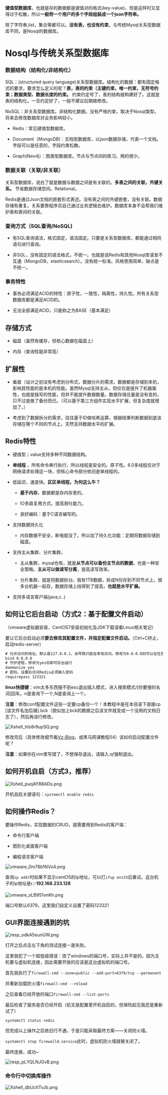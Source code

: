 **键值型数据库**，也就是存的数据都是键值对的格式(key-value)，但是这样村又显得过于松散，所以**一般将一个用户的多个字段组装成一个json字符串。**

除了字符串,list，集合等都可以。**没有表，也没有约束**，与传统Mysql关系型数据库不同，是Nosql的数据库。

# Nosql与传统关系型数据库

### 数据结构（结构化/非结构化）

SQL：(structured query language)关系型数据库。结构化的数据：都有固定格式的要求，要求怎么定义的呢？**表，表的约束（主键约束，唯一约束，无符号约束；数据类型、数据长度的约束。** 约束约定号了，表的结构就构建好了。这就是表的结构化。一旦约定好了，一般不建议后期做修改。

NoSQL：非关系型数据库。非结构化数据。没有严格约束，取决于Nosql类型。将来去修改数据库对业务影响较小。

- Redis：常见键值型数据库。

- Document（MongoDB)：文档型数据库，以json数据存储，代表一个文档。字段可以是任意的，字段约束松散。

- Graph(Neo4j）：图类型数据库。节点与节点间的练习。用的很少。

### 数据关联（关联/非关联）

关系型数据库，说白了就是数据与数据之间是有关联的。**多表之间的关联，外键关系。** 节省数据存储空间。Relational。

Redis是通过Json文档的嵌套形式表述。没有表之间的外键嵌套，没有关联。数据存储有重复。关系要靠程序员自己通过业务逻辑去维护。数据库本身不会帮我们维护表和表间的关联。

### 查询方式（SQL查询/NoSQL)

- 有SQL查询语法，格式固定，语法固定。只要是关系型数据库，都能通过相同语句进行查询。

- 非SQL，没有固定的语法格式，不统一。也就是说Redis和其他Nosql库语发不互通（MongoDB，elasticsearch）。没有统一标准。风格使用简单，缺点是不统一。

### 事务特性

- 事务必须满足ACID的特性：原子性，一致性，隔离性，持久性。所有关系型数据库都是满足ACID的。

- 无法全部满足ACID，只能称之为BASE（基本满足）

## 存储方式

- 磁盘（虽然有缓存，但核心数据在磁盘上）

- 内存（查询性能非常高）

## 扩展性

- 垂直（设计之初没有考虑到分布式，数据分片的需求。数据都是存储到本机，影响其性能的是本机的性能。虽然Mysql支持主从，但仅仅是提升了机器属性，也就是独写的性能，但并不能提升数据数量。数据存储总量是没有变的，只不过是做了备份而已。（可以基于第三方组件实现水平扩展，但复杂度就增加了。）

- 考虑到了数据拆分的需求，往往基于ID做哈希运算，根据结果判断数据到底该存储在哪个不同的节点上。天然支持数据水平的扩展。

## Redis特性

- 键值型；value支持多种不同数据结构。

- **单线程** ，所有命令串行执行，所以线程是安全的。原子性。6.0多线程仅对于网络请求处理这一块，但核心命令部分依旧是单线程的。

- 低延迟，速度快。**区区单线程，为何这么牛？** 
  
  - **基于内存**，数据都是存内存里的。
  
  - IO多路复用方式，提高吞吐能力。
  
  - 良好编码：基于C语言编写的。

- 支持数据持久化
  
  - 内存数据不安全，断电就没了。所以加了持久化功能：定期将数据存储到磁盘。

- 支持主从集群、分片集群。
  
  - 主从集群，mysql也有，就是**从节点可以备份主节点的数据**，也是一种安全策略。**主从可以做读写分离**，提高读写效率。
  
  - 分片集群，就是将数据拆分。我有1TB数据，拆成N份存到不同节点上。很多台机器一起存，数据存储上线得到了提高，**也就是水平扩展。**

- 支持多语言客户端(java,c..)

## 如何让它后台启动（方式2：基于配置文件启动）

（vmware虚拟器安装，CentOS7安装初始化及JDK下载请看Linux相关笔记）

要让它后台启动必须**要去修改其配置文件，并指定配置文件启动。**（Ctrl+C终止，启动redis-server）

```html
# 允许访问的地址，默认是127.0.0.1，会导致只能在本地访问。修改为0.0.0.0则可以在任意IP访问，生产环境不要设置为0.0.0.0
bind 0.0.0.0
# 守护进程，修改为yes后即可后台运行
daemonize yes 
# 密码，设置后访问Redis必须输入密码
requirepass 123321
```

**linux快捷键**：vim太多东西搜不到esc退出插入模式，进入搜索模式/[你要搜的名词]回车。n是查询下一个,N是查询上一个。

**注意**：修改conf配置文件这些一定要cp备份一个！本教程中是在本目录下直接cp [该文件名加后缀].bck（貌似加上bck的数据之后该文件就变成一个没用的文档日志了），然后再进行修改。

![Xshell_hIs8r8upSQ.png](https://raw.githubusercontent.com/Fanyup/cloudimg/master/img/Xshell_hIs8r8upSQ.png)

修改完后（具体修改细节看[Vz-Blog](https://www.oz6.cn/articles/58)，或黑马网课教程04）该如何启动配置文件呢？

**注意**：如果你在vim里写错了，不想保存退出，请输入:q!强制退出。

## 如何开机自启（方式3，推荐）

![Xshell_puqAY88ADs.png](https://raw.githubusercontent.com/Fanyup/cloudimg/master/img/Xshell_puqAY88ADs.png)

开机自启关键语句：`systemctl enable redis`

## 如何操作Redis？

要操作Redis，实现数据的CRUD，就需要用到Redis的客户端：

- 命令行客户端

- 图形化桌面客户端

- 编程语言客户端

![vmware_0m78b1NVo4.png](https://raw.githubusercontent.com/Fanyup/cloudimg/master/img/vmware_0m78b1NVo4.png)

查询`ip addr`时如果不显示centOS的ip地址，可以打`ifup ens33`后重试，这台机子的ip地址是👉**192.168.233.128**

![vmware_sLB951vnKh.png](https://raw.githubusercontent.com/Fanyup/cloudimg/master/img/vmware_sLB951vnKh.png)

端口号默认6379，这里我们自定义设置了密码123321

## GUI界面连接遇到的坑

![resp_odkA5eunUW.png](https://raw.githubusercontent.com/Fanyup/cloudimg/master/img/resp_odkA5eunUW.png)

打开之后点击左下角的测试连接一直失败。

这里我犯了一个超低级错误：改了windows的端口号，实际上并不是的。因为主机要与虚拟机连接，因此需要开放的应该是这台虚拟机的端口号。

首先我执行了`firewall-cmd --zone=public --add-port=6379/tcp --permanent`

并重新加载防火墙`firewall-cmd --reload`

之后查看已经开放的端口`firewall-cmd --list-ports`

最后检查了服务是否已经开启（前文是配置里开机自启的，但保险起见我还是重新试了）

`systemctl status redis`

但完成以上操作之后依旧行不通，于是只能采取最终方案——关闭防火墙。

`systemctl stop firewalld.service`此时，虚拟机防火墙就被关闭了。

最终连接，成功~

![resp_pLYQLNJGvB.png](https://raw.githubusercontent.com/Fanyup/cloudimg/master/img/resp_pLYQLNJGvB.png)

### 命令行中切换库操作

![Xshell_dbUcItTvJb.png](https://raw.githubusercontent.com/Fanyup/cloudimg/master/img/Xshell_dbUcItTvJb.png)
